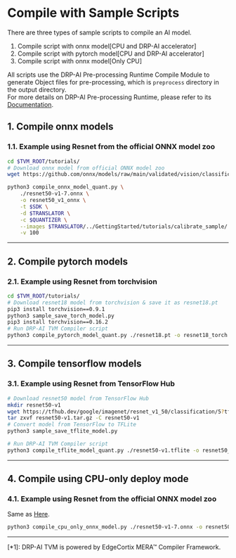 # Compile with Sample Scripts
There are three types of sample scripts to compile an AI model.

1. Compile script with onnx model[CPU and DRP-AI accelerator]
2. Compile script with pytorch model[CPU and DRP-AI accelerator]
3. Compile script with onnx model[Only CPU]

All scripts use the DRP-AI Pre-processing Runtime Compile Module to generate Object files for pre-processing, which is `preprocess` directory in the output directory.  
For more details on DRP-AI Pre-processing Runtime, please refer to its [Documentation](../docs/PreRuntime.md).

## 1. Compile onnx models

### 1.1. Example using Resnet from the official ONNX model zoo

```sh
cd $TVM_ROOT/tutorials/
# Download onnx model from official ONNX model zoo
wget https://github.com/onnx/models/raw/main/validated/vision/classification/resnet/model/resnet50-v1-7.onnx

python3 compile_onnx_model_quant.py \
    ./resnet50-v1-7.onnx \
    -o resnet50_v1_onnx \
    -t $SDK \
    -d $TRANSLATOR \
    -c $QUANTIZER \
    --images $TRANSLATOR/../GettingStarted/tutorials/calibrate_sample/ \
    -v 100 

```

----
## 2. Compile pytorch models
### 2.1. Example using Resnet from torchvision

```sh
cd $TVM_ROOT/tutorials/
# Download resnet18 model from torchvision & save it as resnet18.pt
pip3 install torchvision==0.9.1
python3 sample_save_torch_model.py
pip3 install torchvision==0.16.2
# Run DRP-AI TVM Compiler script
python3 compile_pytorch_model_quant.py ./resnet18.pt -o resnet18_torch -t $SDK -d $TRANSLATOR -c $QUANTIZER --images $TRANSLATOR/../GettingStarted/tutorials/calibrate_sample/ -v 100 -s 1,3,224,224
```

----
## 3. Compile tensorflow models

### 3.1. Example using Resnet from TensorFlow Hub

```bash
# Download resnet50 model from TensorFlow Hub
mkdir resnet50-v1
wget https://tfhub.dev/google/imagenet/resnet_v1_50/classification/5?tf-hub-format=compressed -O resnet50-v1.tar.gz
tar zxvf resnet50-v1.tar.gz -C resnet50-v1
# Convert model from TensorFlow to TFLite
python3 sample_save_tflite_model.py

# Run DRP-AI TVM Compiler script
python3 compile_tflite_model_quant.py ./resnet50-v1.tflite -o resnet50_tflite -t $SDK -d $TRANSLATOR -c $QUANTIZER --images $TRANSLATOR/../GettingStarted/tutorials/calibrate_sample/ -v 100 -s 1,224,224,3

```

----

## 4. Compile using CPU-only deploy mode

### 4.1. Example using Resnet from the official ONNX model zoo

Same as [Here](./README.md#41-example-using-resnet-from-the-official-onnx-model-zoo).

```bash
python3 compile_cpu_only_onnx_model.py ./resnet50-v1-7.onnx -o resnet50_v1_onnx_cpu -s 1,3,224,224 -i data
 ```

----

[*1]: DRP-AI TVM is powered by EdgeCortix MERA™ Compiler Framework.  
